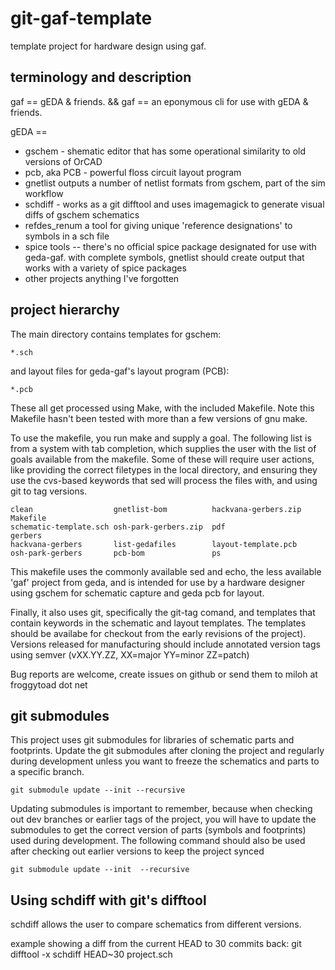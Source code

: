 git-gaf-template
===========
template project for hardware design using gaf.

terminology and description
---------------------------

gaf == gEDA & friends. && gaf == an eponymous cli for use with gEDA & friends.

gEDA == 
* gschem - shematic editor that has some operational similarity to old versions of OrCAD
* pcb, aka PCB - powerful floss circuit layout program
* gnetlist outputs a number of netlist formats from gschem, part of the sim workflow 
* schdiff - works as a git difftool and uses imagemagick to generate visual diffs of gschem schematics
* refdes\_renum a tool for giving unique 'reference designations' to symbols in a sch file
* spice tools -- there's no official spice package designated for use with geda-gaf. with complete symbols, gnetlist should create
output that works with a variety of  spice packages 
* other projects anything I've forgotten

project hierarchy
-----------------
The main directory contains templates for gschem:
````
*.sch
````
and layout files for geda-gaf's layout program (PCB):
````
*.pcb
````
These all get processed using Make, with the included Makefile. Note this
Makefile hasn't been tested with more than a few versions of gnu make. 

To use the makefile, you run make and supply a goal. The following list is from
a system with tab completion, which supplies the user with the list of goals
available from the makefile.
Some of these will require user actions, like providing the correct filetypes
in the local directory, and
ensuring they use the cvs-based keywords that sed will process the files with,
and using git to tag versions.

````
clean                  gnetlist-bom          hackvana-gerbers.zip  Makefile              
schematic-template.sch osh-park-gerbers.zip  pdf                   gerbers               
hackvana-gerbers       list-gedafiles        layout-template.pcb 
osh-park-gerbers       pcb-bom               ps
````
This makefile uses the commonly available sed and echo, the less available 'gaf'
project from geda, and is intended for use by a hardware designer using gschem
for schematic capture and geda pcb for layout. 

Finally, it also uses git, specifically the git-tag comand, and templates that
contain keywords in the schematic and layout templates. The templates should be
availabe for checkout from the early revisions of the project). Versions
released for manufacturing should include annotated version tags using semver
(vXX.YY.ZZ, XX=major YY=minor ZZ=patch)

Bug reports are welcome, create issues on github or send them to miloh at
froggytoad dot net

git submodules
--------------
This project uses git submodules for libraries of schematic parts and
footprints. Update the git submodules after cloning the project and regularly
during development unless you want to freeze the schematics and parts to a
specific branch.  
````
git submodule update --init --recursive
````

Updating submodules is important to remember, because when checking out dev
branches or earlier tags of the project, you will have to update the submodules
to get the correct version of parts (symbols and footprints) used during
development. The following command should also be used after checking out
earlier versions to keep the project synced
````
git submodule update --init  --recursive
````

Using schdiff with git's difftool
---------------------------------
schdiff allows the user to compare schematics from different versions.

example showing a diff from the current HEAD to 30 commits back:
git difftool -x schdiff HEAD~30 project.sch
